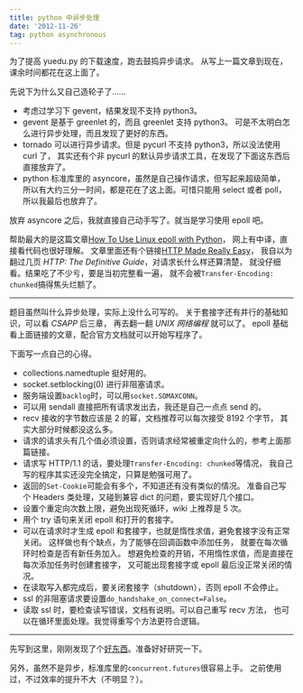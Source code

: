 ```yaml
---
title: python 中异步处理
date: '2012-11-26'
tag: python asynchronous
---
```


为了提高 yuedu.py 的下载速度，跑去鼓捣异步请求。
从写上一篇文章到现在，课余时间都花在这上面了。

先说下为什么又自己造轮子了……

+ 考虑过学习下 gevent，结果发现不支持 python3。
+ gevent 是基于 greenlet 的，而且 greenlet 支持 python3。
    可是不太明白怎么进行异步处理，而且发现了更好的东西。
+ tornado 可以进行异步请求。但是 pycurl 不支持 python3，所以没法使用 curl 了，
    其实还有个非 pycurl 的默认异步请求工具，在发现了下面这东西后直接放弃了。
+ python 标准库里的 asyncore，虽然是自己操作请求，但写起来超级简单，
    所以有大约三分一时间，都是花在了这上面。可惜只能用 select 或者 poll，
    所以我最后也放弃了。

放弃 asyncore 之后，我就直接自己动手写了。就当是学习使用 epoll 吧。

帮助最大的是这篇文章[How To Use Linux epoll with Python][use_epoll]，
网上有中译，直接看代码也很好理解。
文章里面还有个链接[HTTP Made Really Easy][http]，
我自以为翻过几页 _HTTP: The Definitive Guide_，对请求长什么样还算清楚，
就没仔细看。结果吃了不少亏，要是当初完整看一遍，
就不会被`Transfer-Encoding: chunked`搞得焦头烂额了。

------

题目虽然叫什么异步处理，实际上没什么可写的。
关于套接字还有并行的基础知识，可以看 _CSAPP_ 后三章，
再去翻一翻 _UNIX 网络编程_ 就可以了。
epoll 基础看上面链接的文章，配合官方文档就可以开始写程序了。

下面写一点自己的心得。

+ collections.namedtuple 挺好用的。
+ socket.setblocking(0) 进行非阻塞请求。
+ 服务端设置`backlog`时，可以用`socket.SOMAXCONN`。
+ 可以用 sendall 直接把所有请求发出去，我还是自己一点点 send 的。
+ recv 接收的字节数应该是 2 的幂，文档推荐可以每次接受 8192 个字节，
    其实大部分时候都没这么多。
+ 请求的请求头有几个值必须设置，否则请求经常被重定向什么的，参考上面那篇链接。
+ 请求写 HTTP/1.1 的话，要处理`Transfer-Encoding: chunked`等情况，
    我自己写的程序其实还没完全搞定，只算是勉强可用了。
+ 返回的`Set-Cookie`可能会有多个，不知道还有没有类似的情况。
    准备自己写个 Headers 类处理，又碰到兼容 dict 的问题，要实现好几个接口。
+ 设置个重定向次数上限，避免出现死循环，wiki 上推荐是 5 次。
+ 用个 try 语句来关闭 epoll 和打开的套接字。
+ 可以在请求时才生成 epoll 和套接字，也就是惰性求值，避免套接字没有正常关闭。
    这样做也有个缺点，为了能够在回调函数中添加任务，
    就要在每次循环时检查是否有新任务加入。
    想避免检查的开销，不用惰性求值，而是直接在每次添加任务时创建套接字，
    又可能出现套接字或 epoll 最后没正常关闭的情况。
+ 在读取写入都完成后，要关闭套接字（shutdown），否则 epoll 不会停止。
+ ssl 的非阻塞请求要设置`do_handshake_on_connect=False`。
+ 读取 ssl 时，要检查读写错误，文档有说明。可以自己重写 recv 方法，
    也可以在循环里面处理。我觉得重写个方法更符合逻辑。

------

先写到这里，刚刚发现了个[好东西][tulip]。准备好好研究一下。

另外，虽然不是异步，标准库里的`concurrent.futures`很容易上手。
之前使用过，不过效率的提升不大（不明显？）。

[use_epoll]: http://scotdoyle.com/python-epoll-howto.html
[http]: http://www.jmarshall.com/easy/http/
[tulip]: http://code.google.com/p/tulip/
